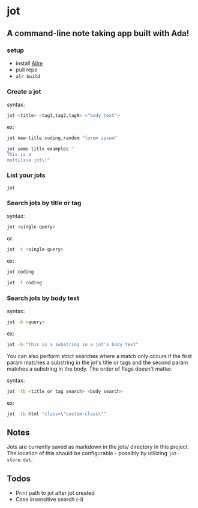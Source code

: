 # jot
## A command-line note taking app built with Ada!

### setup
- install [Alire](https://alire.ada.dev/docs/#getting-started)
- pull repo
- `alr build`
### Create a jot
syntax:
```bash
jot <title> <tag1,tag2,tagN> <"body text">
```
ex:
```bash
jot new-title coding,random "lorem ipsum"
```
```bash
jot some-title examples "
This is a
multiline jot\!"
```
### List your jots
```
jot
```

### Search jots by title or tag
syntax:
```bash
jot <single-query>
```
or:
```bash
jot -t <single-query>
```
ex:
```bash
jot coding
```
```bash
jot -t coding
```
### Search jots by body text
syntax:
```bash
jot -b <query>
```
ex:
```bash
jot -b "this is a substring in a jot's body text"
```
You can also perform strict searches where a match only occurs if the first param matches a substring in the jot's title or tags and the second param matches a substring in the body. The order of flags doesn't matter.

syntax:
```bash
jot -tb <title or tag search> <body search>
```
ex: 
```bash
jot -tb html "class=\"custom-class\""
```

## Notes
Jots are currently saved as markdown in the jots/ directory in this project.  The location of this should be configurable - possibly by utilizing `jot-store.dat`.

## Todos
- Print path to jot after jot created
- Case insensitive search (-i)

